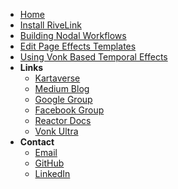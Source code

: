 <!-- docs/_sidebar.md -->
- [Home](/)
- [Install RiveLink](install)
- [Building Nodal Workflows](nodes)
- [Edit Page Effects Templates](macros)
- [Using Vonk Based Temporal Effects](vonk)
- **Links**
  - [Kartaverse](https://github.com/kartaverse)
  - [Medium Blog](https://medium.com/@andrewhazelden)
  - [Google Group](https://groups.google.com/g/kartaverse/)
  - [Facebook Group](https://www.facebook.com/groups/kartavr)
  - [Reactor Docs](https://kartaverse.github.io/Reactor-Docs/#/reactor)
  - [Vonk Ultra](https://gitlab.com/AndrewHazelden/Vonk)
- **Contact**
  - [Email](mailto:andrew@andrewhazelden.com)
  - [GitHub](https://github.com/AndrewHazelden)
  - [LinkedIn](https://www.linkedin.com/in/andrewhazelden/)